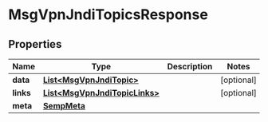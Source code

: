 

# MsgVpnJndiTopicsResponse


## Properties

| Name | Type | Description | Notes |
|------------ | ------------- | ------------- | -------------|
|**data** | [**List&lt;MsgVpnJndiTopic&gt;**](MsgVpnJndiTopic.md) |  |  [optional] |
|**links** | [**List&lt;MsgVpnJndiTopicLinks&gt;**](MsgVpnJndiTopicLinks.md) |  |  [optional] |
|**meta** | [**SempMeta**](SempMeta.md) |  |  |



